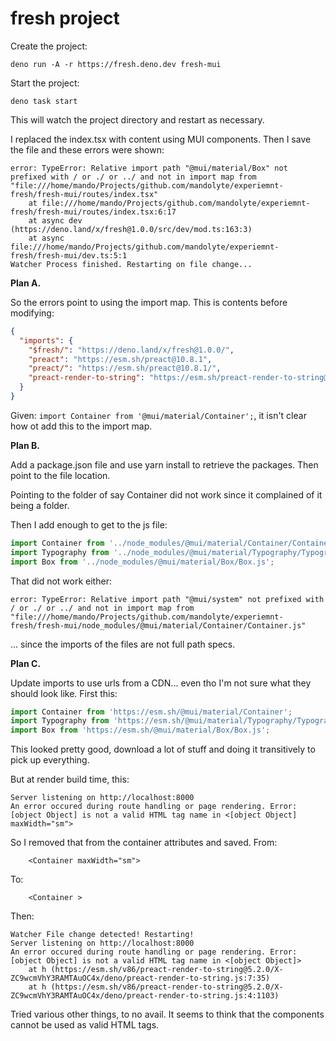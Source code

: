 # fresh project

Create the project:

```
deno run -A -r https://fresh.deno.dev fresh-mui
```


Start the project:

```
deno task start
```

This will watch the project directory and restart as necessary.

I replaced the index.tsx with content using MUI components.
Then I save the file and these errors were shown:
```
error: TypeError: Relative import path "@mui/material/Box" not prefixed with / or ./ or ../ and not in import map from "file:///home/mando/Projects/github.com/mandolyte/experiemnt-fresh/fresh-mui/routes/index.tsx"
    at file:///home/mando/Projects/github.com/mandolyte/experiemnt-fresh/fresh-mui/routes/index.tsx:6:17
    at async dev (https://deno.land/x/fresh@1.0.0/src/dev/mod.ts:163:3)
    at async file:///home/mando/Projects/github.com/mandolyte/experiemnt-fresh/fresh-mui/dev.ts:5:1
Watcher Process finished. Restarting on file change...
```

**Plan A.**

So the errors point to using the import map. This is contents before modifying:
```json
{
  "imports": {
    "$fresh/": "https://deno.land/x/fresh@1.0.0/",
    "preact": "https://esm.sh/preact@10.8.1",
    "preact/": "https://esm.sh/preact@10.8.1/",
    "preact-render-to-string": "https://esm.sh/preact-render-to-string@5.2.0?deps=preact@10.8.1"
  }
}
```

Given: `import Container from '@mui/material/Container';`, it isn't clear how ot add this to the import map.

**Plan B.**

Add a package.json file and use yarn install to retrieve the packages. Then point to the file location.

Pointing to the folder of say Container did not work since it complained of it being a folder.

Then I add enough to get to the js file:
```ts
import Container from '../node_modules/@mui/material/Container/Container.js';
import Typography from '../node_modules/@mui/material/Typography/Typography.js';
import Box from '../node_modules/@mui/material/Box/Box.js';
```
That did not work either:

```
error: TypeError: Relative import path "@mui/system" not prefixed with / or ./ or ../ and not in import map from "file:///home/mando/Projects/github.com/mandolyte/experiemnt-fresh/fresh-mui/node_modules/@mui/material/Container/Container.js"
```

... since the imports of the files are not full path specs.

**Plan C.**

Update imports to use urls from a CDN... even tho I'm not sure what they should look like.
First this:
```ts
import Container from 'https://esm.sh/@mui/material/Container';
import Typography from 'https://esm.sh/@mui/material/Typography/Typography.js';
import Box from 'https://esm.sh/@mui/material/Box/Box.js';
```
This looked pretty good, download a lot of stuff and doing it transitively to pick up everything.

But at render build time, this:
```
Server listening on http://localhost:8000
An error occured during route handling or page rendering. Error: [object Object] is not a valid HTML tag name in <[object Object] maxWidth="sm">
```

So I removed that from the container attributes and saved.
From:
```
    <Container maxWidth="sm">
```
To:
```
    <Container >
```
Then:
```
Watcher File change detected! Restarting!
Server listening on http://localhost:8000
An error occured during route handling or page rendering. Error: [object Object] is not a valid HTML tag name in <[object Object]>
    at h (https://esm.sh/v86/preact-render-to-string@5.2.0/X-ZC9wcmVhY3RAMTAuOC4x/deno/preact-render-to-string.js:7:35)
    at h (https://esm.sh/v86/preact-render-to-string@5.2.0/X-ZC9wcmVhY3RAMTAuOC4x/deno/preact-render-to-string.js:4:1103)
```

Tried various other things, to no avail. It seems to think that the components cannot be used as valid HTML tags.